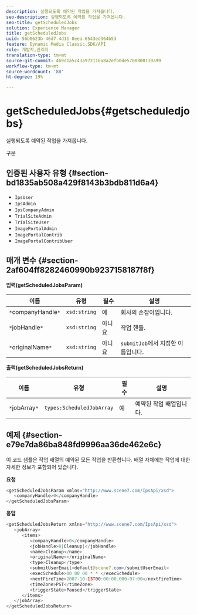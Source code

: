 ```yaml
---
description: 실행되도록 예약된 작업을 가져옵니다.
seo-description: 실행되도록 예약된 작업을 가져옵니다.
seo-title: getScheduledJobs
solution: Experience Manager
title: getScheduledJobs
uuid: 56b0623b-46d7-4d11-8eea-6543ed364b53
feature: Dynamic Media Classic,SDK/API
role: 개발자,관리자
translation-type: tm+mt
source-git-commit: 469d1a5c43a972116a8a2efb0de5708800130a99
workflow-type: tm+mt
source-wordcount: '88'
ht-degree: 19%

---
```



# getScheduledJobs{#getscheduledjobs}

실행되도록 예약된 작업을 가져옵니다.

구문

## 인증된 사용자 유형 {#section-bd1835ab508a429f8143b3bdb811d6a4}

* `IpsUser`
* `IpsAdmin`
* `IpsCompanyAdmin`
* `TrialSiteAdmin`
* `TrialSiteUser`
* `ImagePortalAdmin`
* `ImagePortalContrib`
* `ImagePortalContribUser`

## 매개 변수 {#section-2af604ff8282460990b9237158187f8f}

**입력(getScheduledJobsParam)**

| 이름 | 유형 | 필수 | 설명 |
|---|---|---|---|
| `*`companyHandle`*` | `xsd:string` | 예 | 회사의 손잡이입니다. |
| `*`jobHandle`*` | `xsd:string` | 아니요 | 작업 핸들. |
| `*`originalName`*` | `xsd:string` | 아니요 | `submitJob`에서 지정한 이름입니다. |

**출력(getScheduledJobsReturn)**

| 이름 | 유형 | 필수 | 설명 |
|---|---|---|---|
| `*`jobArray`*` | `types:ScheduledJobArray` | 예 | 예약된 작업 배열입니다. |

## 예제 {#section-e79e7da86ba848fd9996aa36de462e6c}

이 코드 샘플은 작업 배열의 예약된 모든 작업을 반환합니다. 배열 자체에는 작업에 대한 자세한 정보가 포함되어 있습니다.

**요청**

```java
<getScheduledJobsParam xmlns="http://www.scene7.com/IpsApi/xsd">
   <companyHandle>0</companyHandle>
</getScheduledJobsParam>
```

**응답**

```java
<getScheduledJobsReturn xmlns="http://www.scene7.com/IpsApi/xsd">
   <jobArray>
      <items>
         <companyHandle>0</companyHandle>
         <jobHandle>0|Cleanup|</jobHandle>
         <name>Cleanup</name>
         <originalName></originalName>
         <type>Cleanup</type>
         <submitUserEmail>default@scene7.com</submitUserEmail>
         <execSchedule>00 00 00 * * </execSchedule>
         <nextFireTime>2007-10-13T00:00:00.000-07:00</nextFireTime>
         <timeZone>PST</timeZone>
         <triggerState>Paused</triggerState>
      </items>
   </jobArray>
</getScheduledJobsReturn>
```

